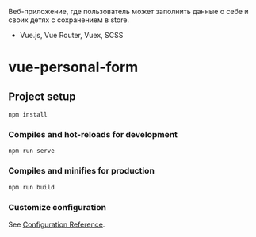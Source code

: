 Веб-приложение, где пользователь может заполнить данные о себе и своих детях с сохранением в store.
- Vue.js, Vue Router, Vuex, SCSS
# vue-personal-form

## Project setup
```
npm install
```

### Compiles and hot-reloads for development
```
npm run serve
```

### Compiles and minifies for production
```
npm run build
```

### Customize configuration
See [Configuration Reference](https://cli.vuejs.org/config/).
